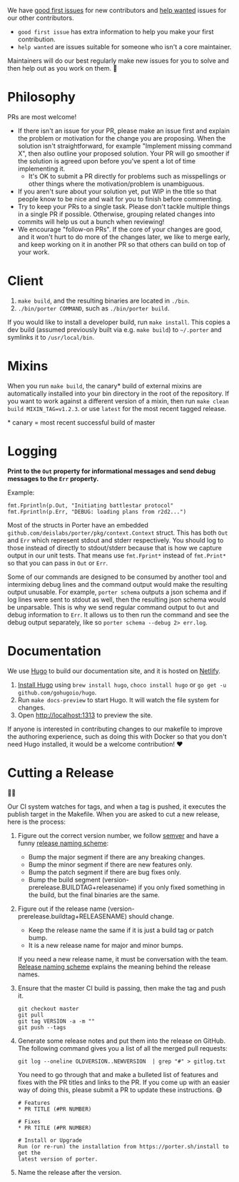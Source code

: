 We have [good first issues][good-first-issue] for new contributors and [help wanted][help-wanted] issues for our other contributors.

* `good first issue` has extra information to help you make your first contribution.
* `help wanted` are issues suitable for someone who isn't a core maintainer.

Maintainers will do our best regularly make new issues for you to solve and then help out as you work on them. 💖
 
# Philosophy
PRs are most welcome!

* If there isn't an issue for your PR, please make an issue first and explain the problem or motivation for
the change you are proposing. When the solution isn't straightforward, for example "Implement missing command X",
then also outline your proposed solution. Your PR will go smoother if the solution is agreed upon before you've
spent a lot of time implementing it.
  * It's OK to submit a PR directly for problems such as misspellings or other things where the motivation/problem is
    unambiguous.
* If you aren't sure about your solution yet, put WIP in the title so that people know to be nice and 
wait for you to finish before commenting.
* Try to keep your PRs to a single task. Please don't tackle multiple things in a single PR if possible. Otherwise, grouping related changes into commits will help us out a bunch when reviewing!
* We encourage "follow-on PRs". If the core of your changes are good, and it won't hurt to do more of
the changes later, we like to merge early, and keep working on it in another PR so that others can build
on top of your work.

# Client

1. `make build`, and the resulting binaries are located in `./bin`.
1. `./bin/porter COMMAND`, such as `./bin/porter build`.

If you would like to install a developer build, run `make install`.
This copies a dev build (assumed previously built via e.g. `make build`) to `~/.porter` and symlinks it to `/usr/local/bin`.

# Mixins

When you run `make build`, the canary\* build of external mixins are automatically installed into your bin directory
in the root of the repository. If you want to work against a different version of a mixin, then run `make clean build MIXIN_TAG=v1.2.3`.
or use `latest` for the most recent tagged release.

\* canary = most recent successful build of master

# Logging

**Print to the `Out` property for informational messages and send debug messages to the `Err` property.**

Example:

```golang
fmt.Fprintln(p.Out, "Initiating battlestar protocol"
fmt.Fprintln(p.Err, "DEBUG: loading plans from r2d2...")
```

Most of the structs in Porter have an embedded `github.com/deislabs/porter/pkg/context.Context` struct. This has both 
`Out` and `Err` which represent stdout and stderr respectively. You should log to those instead of directly to 
stdout/stderr because that is how we capture output in our unit tests. That means use `fmt.Fprint*` instead of 
`fmt.Print*` so that you can pass in `Out` or `Err`.

Some of our commands are designed to be consumed by another tool and intermixing debug lines and the command output 
would make the resulting output unusable. For example, `porter schema` outputs a json schema
and if log lines were sent to stdout as well, then the resulting json schema would be unparsable. This is why we send
regular command output to `Out` and debug information to `Err`. It allows us to then run the command and see the debug 
output separately, like so `porter schema --debug 2> err.log`.

# Documentation

We use [Hugo](https://gohugo.io) to build our documentation site, and it is hosted on [Netlify](https://www.netlify.com).

1. [Install Hugo](https://gohugo.io/getting-started/installing) using `brew install hugo`, 
`choco install hugo` or `go get -u github.com/gohugoio/hugo`.
1. Run `make docs-preview` to start Hugo. It will watch the file system for changes.
1. Open <http://localhost:1313> to preview the site.

If anyone is interested in contributing changes to our makefile to improve the authoring experience, such 
as doing this with Docker so that you don't need Hugo installed, it would be a welcome contribution! ❤️

[good-first-issue]: https://waffle.io/deislabs/porter?search=backlog&label=good%20first%20issue
[help-wanted]: https://waffle.io/deislabs/porter?search=backlog&label=help%20wanted

# Cutting a Release

🧀💨

Our CI system watches for tags, and when a tag is pushed, it executes the
publish target in the Makefile. When you are asked to cut a new release,
here is the process:

1. Figure out the correct version number, we follow [semver](https://semver.org) and
    have a funny [release naming scheme][release-name]:
    * Bump the major segment if there are any breaking changes.
    * Bump the minor segment if there are new features only.
    * Bump the patch segment if there are bug fixes only.
    * Bump the build segment (version-prerelease.BUILDTAG+releasename) if you only
      fixed something in the build, but the final binaries are the same.
1. Figure out if the release name (version-prerelease.buildtag+RELEASENAME) should
    change.
    
    * Keep the release name the same if it is just a build tag or patch bump.
    * It is a new release name for major and minor bumps.
    
    If you need a new release name, it must be conversation with the team.
    [Release naming scheme][release-name] explains the meaning behind the
    release names.
1. Ensure that the master CI build is passing, then make the tag and push it.

    ```
    git checkout master
    git pull
    git tag VERSION -a -m ""
    git push --tags
    ```

1. Generate some release notes and put them into the release on GitHub.
    The following command gives you a list of all the merged pull requests:

    ```
    git log --oneline OLDVERSION..NEWVERSION  | grep "#" > gitlog.txt
    ```

    You need to go through that and make a bulleted list of features
    and fixes with the PR titles and links to the PR. If you come up with an
    easier way of doing this, please submit a PR to update these instructions. 😅

    ```
    # Features
    * PR TITLE (#PR NUMBER)

    # Fixes
    * PR TITLE (#PR NUMBER)

    # Install or Upgrade
    Run (or re-run) the installation from https://porter.sh/install to get the 
    latest version of porter.
    ```
1. Name the release after the version.
    

[release-name]: https://porter.sh/faq/#how-does-your-release-naming-scheme-work